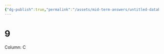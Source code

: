 ```yaml
---
{"dg-publish":true,"permalink":"/assets/mid-term-answers/untitled-database-pvl1v5ud99k/9/"}
---
```


# 9

Column: C